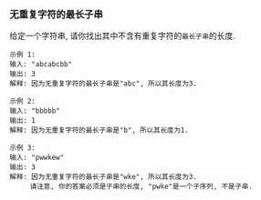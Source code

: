 
### 无重复字符的最长子串

给定一个字符串, 请你找出其中不含有重复字符的```最长子串```的长度.

```
示例 1:
输入: "abcabcbb"
输出: 3 
解释: 因为无重复字符的最长子串是"abc", 所以其长度为3.

示例 2:
输入: "bbbbb"
输出: 1
解释: 因为无重复字符的最长子串是"b", 所以其长度为1.

示例 3:
输入: "pwwkew"
输出: 3
解释: 因为无重复字符的最长子串是"wke", 所以其长度为3.
     请注意, 你的答案必须是子串的长度, "pwke"是一个子序列, 不是子串.
```
